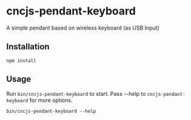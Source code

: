 # cncjs-pendant-keyboard
A simple pendant based on wireless keyboard (as USB Input)

## Installation
```
npm install
```

## Usage
Run `bin/cncjs-pendant-keyboard` to start. Pass --help to `cncjs-pendant-keyboard` for more options.

```
bin/cncjs-pendant-keyboard --help
```
